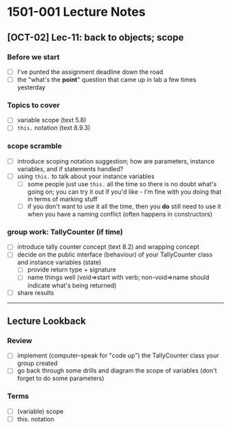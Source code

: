 # 1501-001 Lecture Notes

## [OCT-02] Lec-11: back to objects; scope

### Before we start

- [ ] I've punted the assignment deadline down the road
- [ ] the "what's the **point**" question that came up in lab a few times yesterday

### Topics to cover

- [ ] variable scope (text 5.8)
- [ ] `this.` notation (text 8.9.3)

### scope scramble

- [ ] introduce scoping notation suggestion; how are parameters, instance variables, and if statements handled?
- [ ] using `this.` to talk about your instance variables
  - [ ] some people just use `this.` all the time so there is no doubt what's going on; you can try it out if you'd like - I'm fine with you doing that in terms of marking stuff
  - [ ] if you don't want to use it all the time, then you **do** still need to use it when you have a naming conflict (often happens in constructors)

### group work: TallyCounter (if time)

- [ ] introduce tally counter concept (text 8.2) and wrapping concept
- [ ] decide on the public interface (behaviour) of your TallyCounter class and instance variables (state)
  - [ ] provide return type + signature
  - [ ] name things well (void=>start with verb; non-void=>name should indicate what's being returned)
- [ ] share results

---

## Lecture Lookback

### Review

- [ ] implement (computer-speak for "code up") the TallyCounter class your group created
- [ ] go back through some drills and diagram the scope of variables (don't forget to do some parameters)

### Terms

- [ ] (variable) scope
- [ ] this. notation
